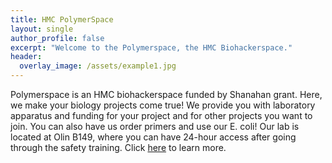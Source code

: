 ```yaml
---
title: HMC PolymerSpace
layout: single
author_profile: false
excerpt: "Welcome to the Polymerspace, the HMC Biohackerspace."
header:
  overlay_image: /assets/example1.jpg
---
```


Polymerspace is an HMC biohackerspace funded by Shanahan grant. Here, we make your biology projects come true! We provide you with laboratory apparatus and funding for your project and for other projects you want to join. You can also have us order primers and use our E. coli! Our lab is located at Olin B149, where you can have 24-hour access after going through the safety training. Click [here] to learn more.

[here]: /about/